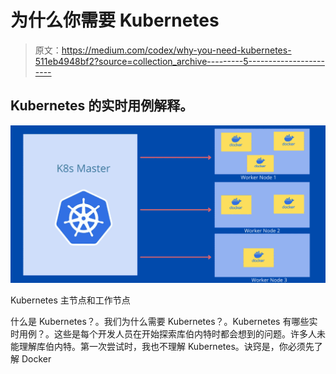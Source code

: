 # 为什么你需要 Kubernetes

> 原文：<https://medium.com/codex/why-you-need-kubernetes-511eb4948bf2?source=collection_archive---------5----------------------->

## Kubernetes 的实时用例解释。

![](img/87957a3772d833f9318a56137413b4ad.png)

Kubernetes 主节点和工作节点

什么是 Kubernetes？。我们为什么需要 Kubernetes？。Kubernetes 有哪些实时用例？。这些是每个开发人员在开始探索库伯内特时都会想到的问题。许多人未能理解库伯内特。第一次尝试时，我也不理解 Kubernetes。诀窍是，你必须先了解 Docker